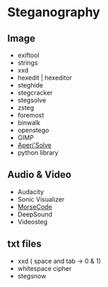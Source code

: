 # Steganography

## Image
- exiftool
- strings
- xxd
- hexedit | hexeditor
- steghide
- stegcracker
- stegsolve
- zsteg
- foremost
- binwalk
- openstego
- GIMP
- [Aperi'Solve](https://aperisolve.com/)
- python library

## Audio & Video
- Audacity
- Sonic Visualizer
- [MorseCode](https://morsecode.world/international/decoder/audio-decoder-adaptive.html)
- DeepSound
- Videosteg

## txt files
- xxd ( space and tab -> 0 & 1)
- whitespace cipher
- stegsnow

